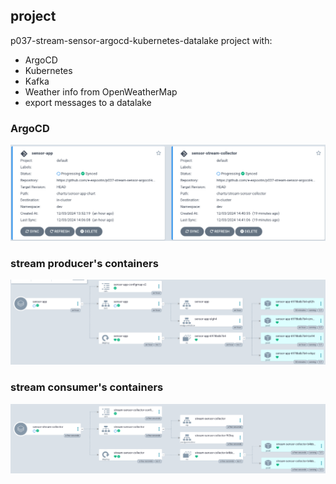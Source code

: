 ## project
p037-stream-sensor-argocd-kubernetes-datalake
project with:
- ArgoCD
- Kubernetes
- Kafka
- Weather info from OpenWeatherMap
- export messages to a datalake

### ArgoCD
![ArgoCD](files/argoCD.png)

### stream producer's containers
![stream producer](files/producer.png)

### stream consumer's containers
![stream consumer container](files/consumer.png)
